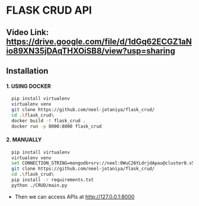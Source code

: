 # FLASK CRUD API 

## Video Link: https://drive.google.com/file/d/1dGq62ECGZ1aNio89XN35jDAqTHXOiSB8/view?usp=sharing
## Installation

#### 1. USING DOCKER

```bash
  pip install virtualenv
  virtualenv venv
  git clone https://github.com/neel-jotaniya/flask_crud/
  cd .\flask_crud\
  docker build -t flask_crud . 
  docker run -p 8000:8000 flask_crud
```
#### 2. MANUALLY

```bash
  pip install virtualenv
  virtualenv venv
  set CONNECTION_STRING=mongodb+srv://neel:0WuC26YLdrjdApau@cluster0.v58xczy.mongodb.net/
  git clone https://github.com/neel-jotaniya/flask_crud/
  cd .\flask_crud\
  pip install -r requirements.txt
  python ./CRUD/main.py
```

- Then we can access APIs at http://127.0.0.1:8000 
    